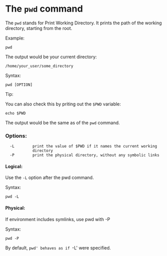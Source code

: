 # The `pwd` command

The `pwd` stands for Print Working Directory. It prints the path of the working directory, starting from the root.
  
Example:

```
pwd   
```  

The output would be your current directory:

```
/home/your_user/some_directory
```

Syntax:

```
pwd [OPTION] 
```  

Tip:

You can also check this by priting out the `$PWD` variable:

```
echo $PWD
```

The output would be the same as of the `pwd` command.

### Options:
      -L        print the value of $PWD if it names the current working
                directory
      -P        print the physical directory, without any symbolic links

#### Logical:

Use the `-L` option after the pwd command.

Syntax:
```
pwd -L
```

#### Physical:

If environment includes symlinks, use pwd with -P

Syntax:
```
pwd -P
```

By default, `pwd' behaves as if `-L' were specified.